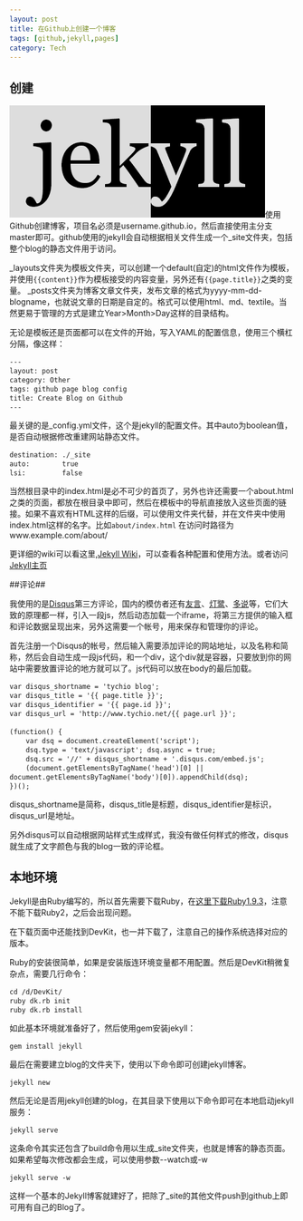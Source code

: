 ```yaml
---
layout: post
title: 在Github上创建一个博客
tags: [github,jekyll,pages]
category: Tech
---
```


## 创建

![](/images/jekyll.png)使用Github创建博客，项目名必须是username.github.io，然后直接使用主分支master即可。github使用的jekyll会自动根据相关文件生成一个_site文件夹，包括整个blog的静态文件用于访问。

_layouts文件夹为模板文件夹，可以创建一个default(自定)的html文件作为模板，并使用`{{content}}`作为模板接受的内容变量，另外还有`{{page.title}}`之类的变量。
_posts文件夹为博客文章文件夹，发布文章的格式为yyyy-mm-dd-blogname，也就说文章的日期是自定的。格式可以使用html、md、textile。当然更易于管理的方式是建立Year>Month>Day这样的目录结构。

<!-- more -->

无论是模板还是页面都可以在文件的开始，写入YAML的配置信息，使用三个横杠分隔，像这样：

    ---
    layout: post
    category: Other
    tags: github page blog config
    title: Create Blog on Github
    ---

最关键的是_config.yml文件，这个是jekyll的配置文件。其中auto为boolean值，是否自动根据修改重建网站静态文件。

    destination: ./_site
    auto:        true
    lsi:         false

当然根目录中的index.html是必不可少的首页了，另外也许还需要一个about.html之类的页面，都放在根目录中即可，然后在模板中的导航直接放入这些页面的链接。如果不喜欢有HTML这样的后缀，可以使用文件夹代替，并在文件夹中使用index.html这样的名字。比如`about/index.html` 在访问时路径为www.example.com/about/

更详细的wiki可以看这里,[Jekyll Wiki](https://github.com/mojombo/jekyll/wiki)，可以查看各种配置和使用方法。或者访问[Jekyll主页](http://jekyllrb.com/docs/home/)

##评论##

我使用的是[Disqus](http://disqus.com/)第三方评论，国内的模仿者还有[友言](http://uyan.cc/)、[灯鹭](http://denglu.cc/)、[多说](http://duoshuo.com/)等，它们大致的原理都一样，引入一段js，然后动态加载一个iframe，将第三方提供的输入框和评论数据呈现出来，另外这需要一个帐号，用来保存和管理你的评论。

首先注册一个Disqus的帐号，然后输入需要添加评论的网站地址，以及名称和简称，然后会自动生成一段js代码，和一个div，这个div就是容器，只要放到你的网站中需要放置评论的地方就可以了。js代码可以放在body的最后加载。


    var disqus_shortname = 'tychio blog';
    var disqus_title = '{{ page.title }}';
    var disqus_identifier = '{{ page.id }}';
    var disqus_url = 'http://www.tychio.net/{{ page.url }}';

    (function() {
        var dsq = document.createElement('script'); 
        dsq.type = 'text/javascript'; dsq.async = true;
        dsq.src = '//' + disqus_shortname + '.disqus.com/embed.js';
        (document.getElementsByTagName('head')[0] || document.getElementsByTagName('body')[0]).appendChild(dsq);
    })();

disqus_shortname是简称，disqus_title是标题，disqus_identifier是标识，disqus_url是地址。

另外disqus可以自动根据网站样式生成样式，我没有做任何样式的修改，disqus就生成了文字颜色与我的blog一致的评论框。

## 本地环境 ##

Jekyll是由Ruby编写的，所以首先需要下载Ruby，在[这里下载Ruby1.9.3](http://rubyinstaller.org/downloads/)，注意不能下载Ruby2，之后会出现问题。

在下载页面中还能找到DevKit，也一并下载了，注意自己的操作系统选择对应的版本。

Ruby的安装很简单，如果是安装版连环境变量都不用配置。然后是DevKit稍微复杂点，需要几行命令：

    cd /d/DevKit/
    ruby dk.rb init
    ruby dk.rb install

如此基本环境就准备好了，然后使用gem安装jekyll：

    gem install jekyll

最后在需要建立blog的文件夹下，使用以下命令即可创建jekyll博客。

    jekyll new

然后无论是否用jekyll创建的blog，在其目录下使用以下命令即可在本地启动jekyll服务：

    jekyll serve

这条命令其实还包含了build命令用以生成_site文件夹，也就是博客的静态页面。如果希望每次修改都会生成，可以使用参数--watch或-w

    jekyll serve -w

这样一个基本的Jekyll博客就建好了，把除了_site的其他文件push到github上即可用有自己的Blog了。